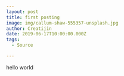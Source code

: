 ```yaml
---
layout: post
title: first posting
image: img/callum-shaw-555357-unsplash.jpg
author: Creatijin
date: 2019-06-17T10:00:00.000Z
tags:
  - Source

---
```


hello world